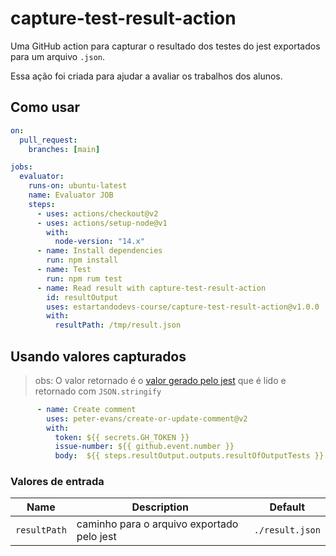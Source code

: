 # capture-test-result-action

Uma GitHub action para capturar o resultado dos testes do jest exportados para um arquivo `.json`.

Essa ação foi criada para ajudar a avaliar os trabalhos dos alunos.

## Como usar

```yml
on:
  pull_request:
    branches: [main]

jobs:
  evaluator:
    runs-on: ubuntu-latest
    name: Evaluator JOB
    steps:
      - uses: actions/checkout@v2
      - uses: actions/setup-node@v1
        with:
          node-version: "14.x"
      - name: Install dependencies
        run: npm install
      - name: Test
        run: npm rum test
      - name: Read result with capture-test-result-action
        id: resultOutput
        uses: estartandodevs-course/capture-test-result-action@v1.0.0
        with:
          resultPath: /tmp/result.json

```

## Usando valores capturados
>obs: O valor retornado é o [valor gerado pelo jest](https://jestjs.io/pt-BR/docs/configuration#testresultsprocessor-string) que é lido e retornado com `JSON.stringify` 

```yml
      - name: Create comment
        uses: peter-evans/create-or-update-comment@v2
        with:
          token: ${{ secrets.GH_TOKEN }}
          issue-number: ${{ github.event.number }}
          body:  ${{ steps.resultOutput.outputs.resultOfOutputTests }}

```

### Valores de entrada

| Name | Description | Default |
| --- | --- | --- |
| `resultPath` | caminho para o arquivo exportado pelo jest | `./result.json` |

